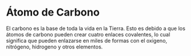 # Átomo de Carbono

El carbono es la base de toda la vida en la Tierra. Esto es debido a que los
átomos de carbono pueden crear cuatro enlaces covalentes, lo cual significa que
pueden enlazarse en miles de formas con el oxigeno, nitrógeno, hidrogeno y otros
elementos.
